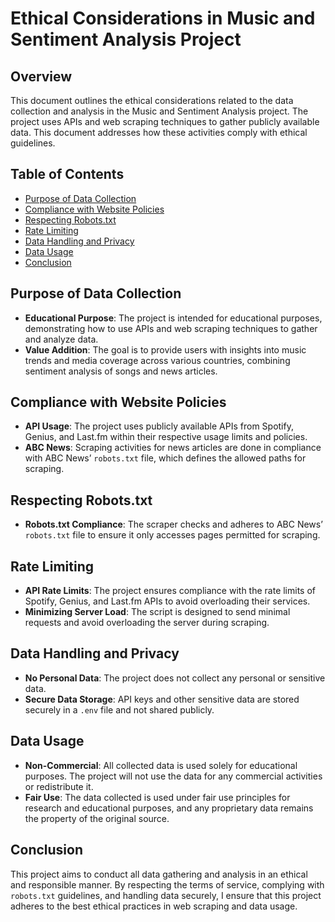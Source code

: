 # Ethical Considerations in Music and Sentiment Analysis Project

## Overview

This document outlines the ethical considerations related to the data collection and analysis in the Music and Sentiment Analysis project. The project uses APIs and web scraping techniques to gather publicly available data. This document addresses how these activities comply with ethical guidelines.

## Table of Contents

- [Purpose of Data Collection](#purpose-of-data-collection)
- [Compliance with Website Policies](#compliance-with-website-policies)
- [Respecting Robots.txt](#respecting-robotstxt)
- [Rate Limiting](#rate-limiting)
- [Data Handling and Privacy](#data-handling-and-privacy)
- [Data Usage](#data-usage)
- [Conclusion](#conclusion)

## Purpose of Data Collection

- **Educational Purpose**: The project is intended for educational purposes, demonstrating how to use APIs and web scraping techniques to gather and analyze data.
- **Value Addition**: The goal is to provide users with insights into music trends and media coverage across various countries, combining sentiment analysis of songs and news articles.

## Compliance with Website Policies

- **API Usage**: The project uses publicly available APIs from Spotify, Genius, and Last.fm within their respective usage limits and policies.
- **ABC News**: Scraping activities for news articles are done in compliance with ABC News’ `robots.txt` file, which defines the allowed paths for scraping.

## Respecting Robots.txt

- **Robots.txt Compliance**: The scraper checks and adheres to ABC News’ `robots.txt` file to ensure it only accesses pages permitted for scraping.

## Rate Limiting

- **API Rate Limits**: The project ensures compliance with the rate limits of Spotify, Genius, and Last.fm APIs to avoid overloading their services.
- **Minimizing Server Load**: The script is designed to send minimal requests and avoid overloading the server during scraping.

## Data Handling and Privacy

- **No Personal Data**: The project does not collect any personal or sensitive data.
- **Secure Data Storage**: API keys and other sensitive data are stored securely in a `.env` file and not shared publicly.

## Data Usage

- **Non-Commercial**: All collected data is used solely for educational purposes. The project will not use the data for any commercial activities or redistribute it.
- **Fair Use**: The data collected is used under fair use principles for research and educational purposes, and any proprietary data remains the property of the original source.

## Conclusion

This project aims to conduct all data gathering and analysis in an ethical and responsible manner. By respecting the terms of service, complying with `robots.txt` guidelines, and handling data securely, I ensure that this project adheres to the best ethical practices in web scraping and data usage.
